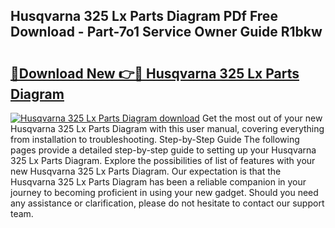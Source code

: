 ## Husqvarna 325 Lx Parts Diagram PDf Free Download - Part-7o1 Service Owner Guide R1bkw

# <h2><a href="http://dfqc3a.blite.top/?on=Husqvarna+325+Lx+Parts+Diagram">🔗Download New 👉🔴 Husqvarna 325 Lx Parts Diagram</a></h2>

[![Husqvarna 325 Lx Parts Diagram download](https://i.imgur.com/lujVjoI.png)](http://dfqc3a.blite.top/?on=Husqvarna+325+Lx+Parts+Diagram)
Get the most out of your new Husqvarna 325 Lx Parts Diagram with this user manual, covering everything from installation to troubleshooting. Step-by-Step Guide The following pages provide a detailed step-by-step guide to setting up your Husqvarna 325 Lx Parts Diagram. Explore the possibilities of list of features with your new Husqvarna 325 Lx Parts Diagram. Our expectation is that the Husqvarna 325 Lx Parts Diagram has been a reliable companion in your journey to becoming proficient in using your new gadget. Should you need any assistance or clarification, please do not hesitate to contact our support team.

